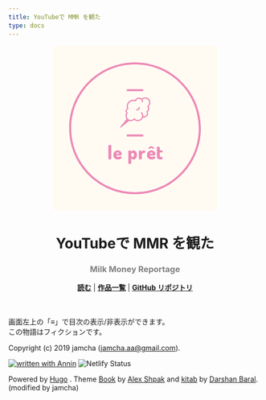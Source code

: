 ```yaml
---
title: YouTubeで MMR を観た
type: docs
---
```


<div align="center"><img src="./hero.png" alt="top-image"></div>
<h1 align="center">YouTubeで MMR を観た</h1>
<h3 align="center"><font color="gray">Milk Money Reportage</font></h3>

<p align="center">
  <a href="https://jamcha-aa-mitsuyama.netlify.com/docs/00/"><b>読む</b></a> |
  <a href="https://jamcha-aa.github.io/About/"><b>作品一覧</b></a> |
  <a href="https://github.com/jamcha-aa/Mitsu-Yama"><b>GitHub リポジトリ</b></a>
</p>

<br>  
<br>  
画面左上の「≡」で目次の表示/非表示ができます。  


<br>
この物語はフィクションです。  

Copyright (c) 2019 jamcha (jamcha.aa@gmail.com).  

[![written with Annin](https://rawcdn.githack.com/jamcha-aa/Annin/58aae5ac65e3d2ebb682957b957d2336a80cabf2/assets/Annin.svg)](https://jamcha-aa.github.io/Annin)
![Netlify Status](https://api.netlify.com/api/v1/badges/62b373ed-994d-4f47-ba63-f27f2c8462d5/deploy-status)

Powered by [Hugo](https://gohugo.io/) . Theme [Book](https://themes.gohugo.io/hugo-book/) by [Alex Shpak](https://github.com/alex-shpak/) and [kitab](https://themes.gohugo.io/kitab/) by [Darshan Baral](https://www.darshanbaral.com/). (modified by jamcha)